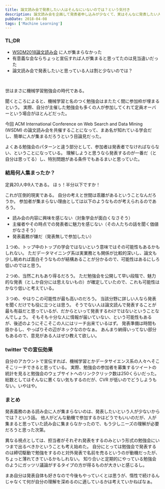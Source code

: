 ```yaml
---
title: 論文読み会で発表したい人はそんなにいないのでは？という気付き
description: 論文読み会を企画して発表者申し込みが少なくて、実はそんなに発表したい人っていないか？と考えたブログ記事。
pubDate: 2018-04-08
tags: ['Machine Learning']
---
```


### TL;DR
- [WSDM2018論文読み会](https://atnd.org/events/95510) に人が集まらなかった
- 有意義な会ならちょっと宣伝すれば人が集まると思ってたのは見当違いだった
- 論文読み会で発表したいと思っている人は割と少ないのでは？
<br>

世はまさに機械学習勉強会の時代である。

聞くところによると、機械学習と名のつく勉強会はまたたく間に参加枠が埋まるという。
実際、自分が主催した勉強会も多くの人が参加してくれて定員オーバーという場合がほとんどだった。

今回 ACM International Conference on Web Search and Data Mining (WSDM) の論文読み会を共催することになって、まあ名が知れている学会だし、簡単に人が集まるだろうという目論見だった。

よくある勉強会のパターンと違う部分として、参加者は発表者でなければならない、ということになっている。
理解しようと思うなら発表するのが一番だ（と自分は思ってる）し、特別問題がある条件でもあるまいと思っていた。

### 結局何人集まったか？
定員20人中9人である。
ほぅ！半分以下ですか！

これが圧倒的現実である。
自分の考えと世間は乖離があるということなんだろうか。
参加者が集まらない理由としては以下のようなものが考えられるのであろう。

- 読み会の内容に興味を感じない（対象学会が面白くなさそう）
- 主催者やその時点での発表者に魅力を感じない（その人たちの話を聞く価値がなさそう）
- 発表義務が嫌だ（発表無しで参加したい）

１つめ、トップ中のトップの学会ではないという意味ではその可能性もあるかもしれない。
ただデータマイニング系は実業務とも関係が比較的深いし、論文も少し眺めれば面白そうなものが結構あることが分かるので、可能性はあるにしろ低いのではと思う。

２つめ、当然これもあり得るだろう。
ただ勉強会を公開して早い段階で、魅力的な発表（としか自分には思えないもの）が確定していたので、これも可能性はかなり低いと考えている。

３つめ、やはりこの可能性が最も高いのだろう。
当該分野に詳しい人なら発表を聞くだけでも役に立つとは思う。
そうでない人は論文読んで発表することが最も有益だと思っているが、だからといって発表するわけではないということなんでしょう。
そもそも十分な人に情報が届いていない、という可能性もあるが、後述のようにそこそこの人にはリーチ出来ているはず。
発表準備は時間も掛かるし、やっぱりその辺がネックなのかなぁ。
あんまり納得いってない部分もあるので、意見がある人はぜひ教えて欲しい。

### twitter での宣伝効果
自分のアカウントで宣伝すれば、機械学習とかデータサイエンス系の人々へそこそこリーチできると思っている。
実際、勉強会の参加者を募集するツイートの統計を見ると勉強会のウェブサイトへのリンククリック数は250くらいだった。
総数としてはそんなに悪くない気もするのだが、CVR が低いのでどうしようもない。いやはや。

### まとめ
発表義務のある読み会に人が集まらないのは、発表したいという人が少ないからでは？という話。
他人がどんな動機で参加するかはどうでもいいのだが、人が集まると思っていた読み会に集まらなかったので、もう少しニーズの理解が必要だろうと思った次第。

異なる視点としては、担当者がそれぞれ発表をするのみという形式の勉強会にいつまで出るべきかということも考え始めた。
自分にとっては勉強会で発表するのは締切駆動で勉強をするのと対外発表で名前を売るというのが動機だったが、ちょっと薄れてきているかもしれない。
知り合いと定期的にやっている勉強会のようにガッツリ議論がするタイプの方が得るものが大きいと感じるし。

まあ自分は発表自体も好きなので今後もやっていくとは思うが、惰性で続けるんじゃなくて何が自分の理解を深めるのに適しているかは考えていかねばなぁ。
